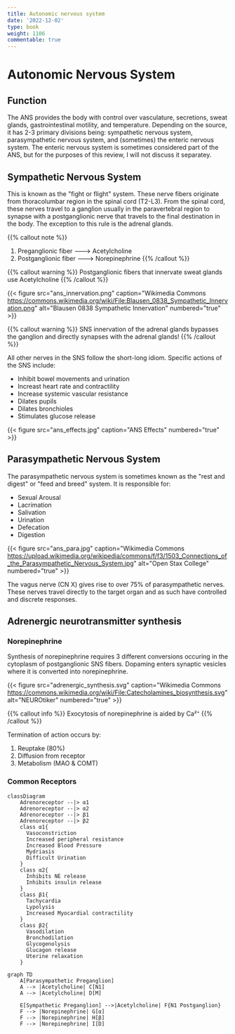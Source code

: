 ```yaml
---
title: Autonomic nervous system
date: '2022-12-02'
type: book
weight: 1106
commentable: true
---
```


# Autonomic Nervous System


## Function

The ANS provides the body with control over vasculature, secretions, sweat glands, gastrointestinal motility, and temperature.  Depending on the source, it has 2-3 primary divisions being: sympathetic nervous system, parasympathetic nervous system, and (sometimes) the enteric nervous system.  The enteric nervous system is sometimes considered part of the ANS, but for the purposes of this review, I will not discuss it separatey.

## Sympathetic Nervous System

This is known as the "fight or flight" system.  These nerve fibers originate from thoracolumbar region in the spinal cord (T2-L3).  From the spinal cord, these nerves travel to a ganglion usually in the paravertebral region to synapse with a postganglionic nerve that travels to the final destination in the body.  The exception to this rule is the adrenal glands.

{{% callout note %}}
1.  Preganglionic fiber  --->  Acetylcholine
2.  Postganglionic fiber --->  Norepinephrine
{{% /callout %}}

{{% callout warning %}}
Postganglionic fibers that innervate sweat glands use Acetylcholine
{{% /callout %}}

{{< figure src="ans_innervation.png" caption="Wikimedia Commons https://commons.wikimedia.org/wiki/File:Blausen_0838_Sympathetic_Innervation.png" alt="Blausen 0838 Sympathetic Innervation" numbered="true" >}}


{{% callout warning %}}
SNS innervation of the adrenal glands bypasses the ganglion and directly synapses with the adrenal glands!
{{% /callout %}}



All other nerves in the SNS follow the short-long idiom.  Specific actions of the SNS include:
- Inhibit bowel movements and urination
- Increast heart rate and contractility
- Increase systemic vascular resistance
- Dilates pupils
- Dilates bronchioles
- Stimulates glucose release



{{< figure src="ans_effects.jpg" caption="ANS Effects" numbered="true" >}}


## Parasympathetic Nervous System

The parasympathetic nervous system is sometimes known as the "rest and digest" or "feed and breed" system.  It is responsible for: 
- Sexual Arousal
- Lacrimation
- Salivation
- Urination
- Defecation
- Digestion

{{< figure src="ans_para.jpg" caption="Wikimedia Commons https://upload.wikimedia.org/wikipedia/commons/f/f3/1503_Connections_of_the_Parasympathetic_Nervous_System.jpg" alt="Open Stax College" numbered="true" >}}

The vagus nerve (CN X) gives rise to over 75% of parasympathetic nerves.  These nerves travel directly to the target organ and as such have controlled and discrete responses.


## Adrenergic neurotransmitter synthesis

### Norepinephrine
Synthesis of norepinephrine requires 3 different conversions occuring in the cytoplasm of postganglionic SNS fibers.  Dopaming enters synaptic vesicles where it is converted into norepinephrine.

{{< figure src="adrenergic_synthesis.svg" caption="Wikimedia Commons https://commons.wikimedia.org/wiki/File:Catecholamines_biosynthesis.svg" alt="NEUROtiker" numbered="true" >}}

{{% callout info %}}
Exocytosis of norepinephrine is aided by Ca²⁺
{{% /callout %}}

Termination of action occurs by:
1. Reuptake (80%)
2. Diffusion from receptor
3. Metabolism (MAO & COMT)

### Common Receptors

```mermaid
classDiagram
    Adrenoreceptor --|> α1
    Adrenoreceptor --|> α2
    Adrenoreceptor --|> β1
    Adrenoreceptor --|> β2
    class α1{
      Vasoconstriction
      Increased peripheral resistance
      Increased Blood Pressure
      Mydriasis
      Difficult Urination
    }
    class α2{
      Inhibits NE release
      Inhibits insulin release
    }
    class β1{
      Tachycardia
      Lypolysis
      Increased Myocardial contractility
    }
    class β2{
      Vasodilation
      Bronchodilation
      Glycogenolysis
      Glucagon release
      Uterine relaxation
    }
```

```mermaid
graph TD
    A[Parasympathetic Preganglion]
    A --> |Acetylcholine| C[N1]
    A --> |Acetylcholine| D[M]

    E[Sympathetic Preganglion] -->|Acetylcholine| F{N1 Postganglion}
    F --> |Norepinephrine| G[α]
    F --> |Norepinephrine| H[β]
    F --> |Norepinephrine| I[D]

```
